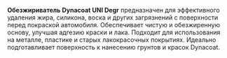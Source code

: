 **Обезжириватель Dynacoat UNI Degr** предназначен для эффективного удаления жира, силикона, воска и других загрязнений с поверхности перед покраской автомобиля. Обеспечивает чистую и обезжиренную основу, улучшая адгезию краски и лака. Подходит для использования на металле, пластике и старых лакокрасочных покрытиях. Идеально подготавливает поверхность к нанесению грунтов и красок Dynacoat.

